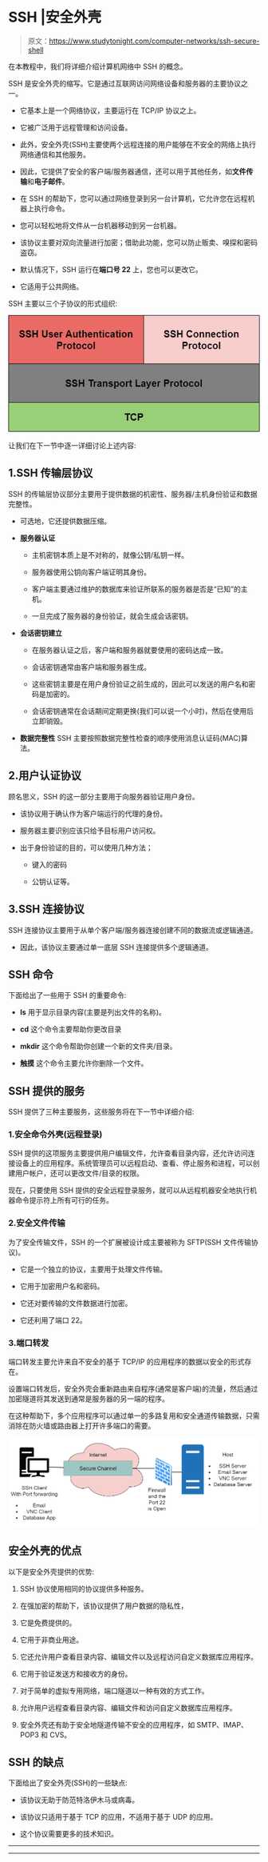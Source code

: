# SSH |安全外壳

> 原文：<https://www.studytonight.com/computer-networks/ssh-secure-shell>

在本教程中，我们将详细介绍计算机网络中 SSH 的概念。

SSH 是安全外壳的缩写。它是通过互联网访问网络设备和服务器的主要协议之一。

*   它基本上是一个网络协议，主要运行在 TCP/IP 协议之上。

*   它被广泛用于远程管理和访问设备。

*   此外，安全外壳(SSH)主要使两个远程连接的用户能够在不安全的网络上执行网络通信和其他服务。

*   因此，它提供了安全的客户端/服务器通信，还可以用于其他任务，如**文件传输**和**电子邮件**。

*   在 SSH 的帮助下，您可以通过网络登录到另一台计算机，它允许您在远程机器上执行命令。

*   您可以轻松地将文件从一台机器移动到另一台机器。

*   该协议主要对双向流量进行加密；借助此功能，您可以防止贩卖、嗅探和密码盗窃。

*   默认情况下，SSH 运行在**端口号 22** 上，您也可以更改它。

*   它适用于公共网络。

SSH 主要以三个子协议的形式组织:

![](img/dfb1be3805abbc6343199c2fe71a3edc.png)

让我们在下一节中逐一详细讨论上述内容:

## 1.SSH 传输层协议

SSH 的传输层协议部分主要用于提供数据的机密性、服务器/主机身份验证和数据完整性。

*   可选地，它还提供数据压缩。
*   **服务器认证**

    *   主机密钥本质上是不对称的，就像公钥/私钥一样。

    *   服务器使用公钥向客户端证明其身份。

    *   客户端主要通过维护的数据库来验证所联系的服务器是否是“已知”的主机。

    *   一旦完成了服务器的身份验证，就会生成会话密钥。

*   **会话密钥建立**

    *   在服务器认证之后，客户端和服务器就要使用的密码达成一致。

    *   会话密钥通常由客户端和服务器生成。

    *   这些密钥主要是在用户身份验证之前生成的，因此可以发送的用户名和密码是加密的。

    *   会话密钥通常在会话期间定期更换(我们可以说一个小时)，然后在使用后立即销毁。

*   **数据完整性**
    SSH 主要按照数据完整性检查的顺序使用消息认证码(MAC)算法。

## 2.用户认证协议

顾名思义，SSH 的这一部分主要用于向服务器验证用户身份。

*   该协议用于确认作为客户端运行的代理的身份。

*   服务器主要识别应该只给予目标用户访问权。

*   出于身份验证的目的，可以使用几种方法；

    *   键入的密码

    *   公钥认证等。

## 3.SSH 连接协议

SSH 连接协议主要用于从单个客户端/服务器连接创建不同的数据流或逻辑通道。

*   因此，该协议主要通过单一底层 SSH 连接提供多个逻辑通道。

## SSH 命令

下面给出了一些用于 SSH 的重要命令:

*   **ls**
    用于显示目录内容(主要是列出文件的名称)。

*   **cd**
    这个命令主要帮助你更改目录

*   **mkdir**
    这个命令帮助你创建一个新的文件夹/目录。

*   **触摸**
    这个命令主要允许你删除一个文件。

## SSH 提供的服务

SSH 提供了三种主要服务，这些服务将在下一节中详细介绍:

### 1.安全命令外壳(远程登录)

SSH 提供的这项服务主要提供用户编辑文件，允许查看目录内容，还允许访问连接设备上的应用程序。系统管理员可以远程启动、查看、停止服务和进程，可以创建用户帐户，还可以更改文件/目录的权限。

现在，只要使用 SSH 提供的安全远程登录服务，就可以从远程机器安全地执行机器命令提示符上所有可行的任务。

### 2.安全文件传输

为了安全传输文件，SSH 的一个扩展被设计成主要被称为 SFTP(SSH 文件传输协议)。

*   它是一个独立的协议，主要用于处理文件传输。

*   它用于加密用户名和密码。

*   它还对要传输的文件数据进行加密。

*   它还利用了端口 22。

### 3.端口转发

端口转发主要允许来自不安全的基于 TCP/IP 的应用程序的数据以安全的形式存在。

设置端口转发后，安全外壳会重新路由来自程序(通常是客户端)的流量，然后通过加密隧道将其发送到通常是服务器的另一端的程序。

在这种帮助下，多个应用程序可以通过单一的多路复用和安全通道传输数据，只需消除在防火墙或路由器上打开许多端口的需要。

![](img/a5c3ba7e0ae2b02601108d79b376fa5b.png)

## 安全外壳的优点

以下是安全外壳提供的优势:

1.  SSH 协议使用相同的协议提供多种服务。

2.  在强加密的帮助下，该协议提供了用户数据的隐私性，

3.  它是免费提供的。

4.  它用于非商业用途。

5.  它还允许用户查看目录内容、编辑文件以及远程访问自定义数据库应用程序。

6.  它用于验证发送方和接收方的身份。

7.  对于简单的虚拟专用网络，端口隧道以一种有效的方式工作。

8.  允许用户远程查看目录内容、编辑文件和访问自定义数据库应用程序。

9.  安全外壳还有助于安全地隧道传输不安全的应用程序，如 SMTP、IMAP、POP3 和 CVS。

## SSH 的缺点

下面给出了安全外壳(SSH)的一些缺点:

*   该协议无助于防范特洛伊木马或病毒。

*   该协议只适用于基于 TCP 的应用，不适用于基于 UDP 的应用。

*   这个协议需要更多的技术知识。



* * *

* * *